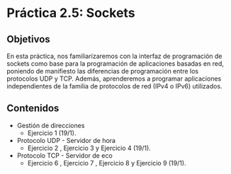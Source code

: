 # Práctica 2.5: Sockets

## Objetivos

En esta práctica, nos familiarizaremos con la interfaz de programación de sockets como base para la programación de aplicaciones basadas en red, poniendo de manifiesto las diferencias de programación entre los protocolos UDP y TCP. Además, aprenderemos a programar aplicaciones independientes de la familia de protocolos de red (IPv4 o IPv6) utilizados.

## Contenidos

+ Gestión de direcciones
    + Ejercicio 1 (19/1).
+ Protocolo UDP - Servidor de hora
    + Ejercicio 2 , Ejercicio 3 y Ejercicio 4 (19/1).
+ Protocolo TCP - Servidor de eco
    + Ejercicio 6 , Ejercicio 7 , Ejercicio 8 y Ejercicio 9 (19/1).
